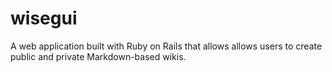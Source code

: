 # wisegui
A web application built with Ruby on Rails that allows allows users to create public and private Markdown-based wikis.
